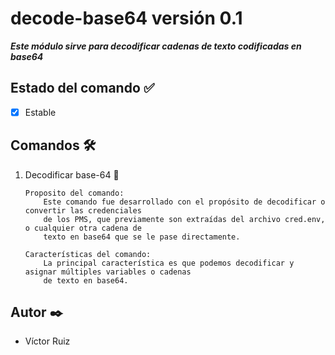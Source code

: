 # decode-base64 versión 0.1

***Este módulo sirve para decodificar cadenas de texto codificadas en base64***

## Estado del comando ✅

* [X] Estable

## Comandos 🛠

1. Decodificar base-64 🔨

   ```
   Proposito del comando:
       Este comando fue desarrollado con el propósito de decodificar o convertir las credenciales
       de los PMS, que previamente son extraídas del archivo cred.env, o cualquier otra cadena de
       texto en base64 que se le pase directamente.

   Características del comando:
       La principal característica es que podemos decodificar y asignar múltiples variables o cadenas
       de texto en base64.
   ```

## Autor ✒️

* Víctor Ruiz
